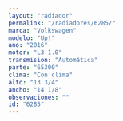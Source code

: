 ```yaml
---
layout: "radiador"
permalink: "/radiadores/6285/"
marca: "Volkswagen"
modelo: "Up!"
ano: "2016"
motor: "L3 1.0"
transmision: "Automática"
parte: "65300"
clima: "Con clima"
alto: "13 3/4"
ancho: "14 1/8"
observaciones: ""
id: "6285"
---
```


